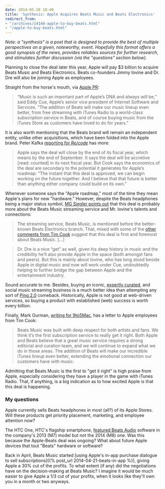 ```yaml
---
date: 2014-05-28 18:40
title: 'Synthesis: Apple Acquires Beats Music and Beats Electronics'
redirect_from:
- "/archives/14148-apple-to-buy-beats.html"
- "/apple-to-buy-beats.html"
---
```



_Note: a "synthesis" is a post that is designed to provide the best of multiple perspectives on a given, noteworthy, event. Hopefully this format offers a good synopsis of the news, provides reliables sources for further research, and stimulates further discussion (via the "questions" section below)._

Planning to close the deal later this year, Apple will pay $3 billion to acquire Beats Music and Beats Electronics. Beats co-founders Jimmy Iovine and Dr. Dre will also be joining Apple as employees.

Straight from the horse's mouth, via [Apple PR](http://www.apple.com/pr/library/2014/05/28Apple-to-Acquire-Beats-Music-Beats-Electronics.html):

>“Music is such an important part of Apple’s DNA and always will be,” said Eddy Cue, Apple’s senior vice president of Internet Software and Services. “The addition of Beats will make our music lineup even better, from free streaming with iTunes Radio to a world-class subscription service in Beats, and of course buying music from the iTunes Store as customers have loved to do for years.”

It is also worth mentioning that the Beats brand will remain an independent entity, unlike other acquisitions, which have been folded into the Apple brand. Peter Kafka [reporting for _Re/code_](http://recode.net/2014/05/28/meet-apples-latest-hire-and-apples-media-boss-jimmy-iovine-and-eddy-cue-come-to-code-liveblog/) has more:

> Apple says the deal will close by the end of its fiscal year, which means by the end of September. It says the deal will be accretive [read: counted] in its next fiscal year. But Cook says the economics of the deal are secondary to the potential it generates for Apple’s roadmap: “The instant that this deal is approved, we can begin working on the future together. And I believe that that future is better than anything either company could build on its own.”

Whenever someone says the "Apple roadmap," most of the time they mean Apple's plans for new "hardware." However, despite the Beats headphones being a major status symbol, [MG Siegler points out](https://medium.com/five-hundred-words/apple-eats-beats-54707d4a2f73) that this deal is probably more about the Beats Music streaming service and Mr. Iovine's talents and connections:

> The streaming service, Beats Music, is mentioned before the better-known Beats Electronics branch. That, mixed with some of the [other comments from Tim Cook](http://recode.net/2014/05/28/tim-cook-explains-why-apple-is-buying-beats-qa/) suggest that this deal is first and foremost about Beats Music. [...]

> Dr. Dre is a nice “get” as well, given his deep history in music and the credibility he’ll also provide Apple in the space (both amongst fans and peers). But this is mainly about Iovine, who has long stood beside Apple in digital music and now will work under Cue, undoubtedly helping to further bridge the gap between Apple and the entertainment industry.

Sound accurate to me. Besides, buying an iconic, [expertly curated](https://www.beatsmusic.com/about/editorial), and social music streaming business is a much better idea than attempting any sort of [Ping 2.0](http://en.wikipedia.org/wiki/ITunes_Ping) comeback. Historically, Apple is not good at web-driven services, so buying a product with established (web) success is worth every billion.

Finally, Mark Gurman, [writing for 9to5Mac](http://9to5mac.com/2014/05/28/tim-cooks-memo-to-employees-on-beats-buy-i-hope-you-are-as-excited-as-i-am-about-this-new-chapter-in-our-history/), has a letter to Apple employees from Tim Cook:

> Beats Music was built with deep respect for both artists and fans. We think it’s the first subscription service to really get it right. Both Apple and Beats believe that a great music service requires a strong editorial and curation team, and we will continue to expand what we do in those areas. The addition of Beats will make our incredible iTunes lineup even better, extending the emotional connection our customers have with music.

Admitting that Beats Music is the first to "get it right" is high praise from Apple, especially considering they have a player in the game with iTunes Radio. That, if anything, is a big indication as to how excited Apple is that this deal is happening.

### My questions

Apple currently sells Beats headphones in most (all?) of its Apple Stores. Will these products get priority placement, marketing, and employee attention now?

The HTC One, HTC's flagship smartphone, [featured Beats Audio](http://en.wikipedia.org/wiki/HTC_One_%282013%29%23Hardware) software in the company's 2013 (M7) model but not the 2014 (M8) one. Was this because the Apple-Beats deal was ongoing? What about future Apple devices that tout "Beats" hardware or software?

Back in April, Beats Music started [using Apple's in-app purchase dialogue to sell subscriptions]({% post_url 2014-04-21-beats-in-app %}), giving Apple a 30% cut of the profits. To what extent (if any) did the negotiations have on the decision-making at Beats Music? I imagine it would be much easier to give Apple a 1/3 cut of your profits, when it looks like they'll own you in a month or two anyways.
